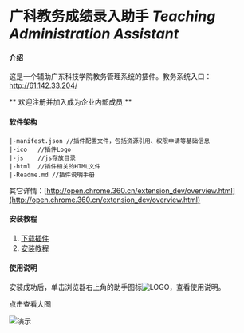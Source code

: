# 广科教务成绩录入助手  _Teaching Administration Assistant_ 

#### 介绍
这是一个辅助广东科技学院教务管理系统的插件。教务系统入口： http://61.142.33.204/

** 欢迎注册并加入成为企业内部成员 **

#### 软件架构
``` 
|-manifest.json //插件配置文件，包括资源引用、权限申请等基础信息
|-ico   //插件Logo
|-js    //js存放目录
|-html  //插件相关的HTML文件
|-Readme.md //插件说明手册
```
其它详情：[http://open.chrome.360.cn/extension_dev/overview.html](http://open.chrome.360.cn/extension_dev/overview.html)

#### 安装教程

1. [下载插件](https://gitee.com/gdust/TA/attach_files/423204/download) 
2. <a href="https://jingyan.baidu.com/article/3065b3b6cc6cf6ffcef8a444.html" target="_blank">安装教程</a></h3>

#### 使用说明
安装成功后，单击浏览器右上角的助手图标![LOGO](https://images.gitee.com/uploads/images/2020/0628/161959_9191012e_1350247.png "ico.png")，查看使用说明。

点击查看大图

![演示](https://images.gitee.com/uploads/images/2019/1229/212905_f04e2d53_1350247.gif "03.gif")
